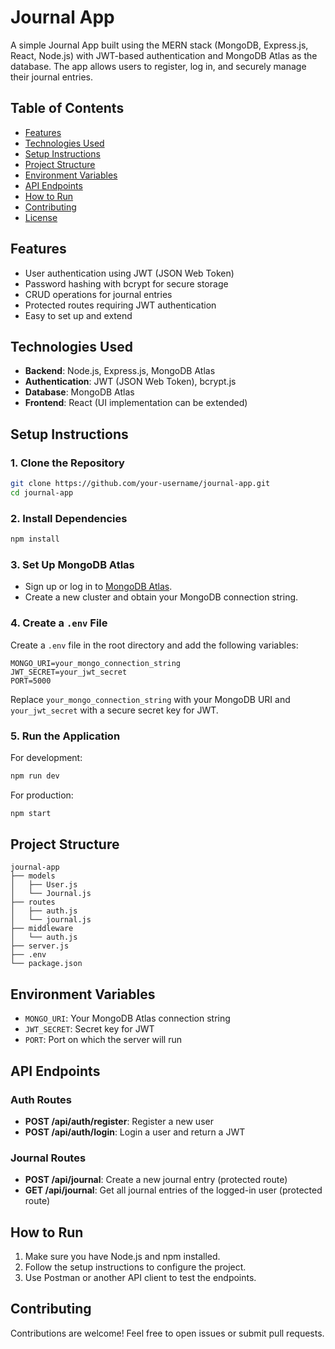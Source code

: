 
# Journal App

A simple Journal App built using the MERN stack (MongoDB, Express.js, React, Node.js) with JWT-based authentication and MongoDB Atlas as the database. The app allows users to register, log in, and securely manage their journal entries.

## Table of Contents

- [Features](#features)
- [Technologies Used](#technologies-used)
- [Setup Instructions](#setup-instructions)
- [Project Structure](#project-structure)
- [Environment Variables](#environment-variables)
- [API Endpoints](#api-endpoints)
- [How to Run](#how-to-run)
- [Contributing](#contributing)
- [License](#license)

## Features

- User authentication using JWT (JSON Web Token)
- Password hashing with bcrypt for secure storage
- CRUD operations for journal entries
- Protected routes requiring JWT authentication
- Easy to set up and extend

## Technologies Used

- **Backend**: Node.js, Express.js, MongoDB Atlas
- **Authentication**: JWT (JSON Web Token), bcrypt.js
- **Database**: MongoDB Atlas
- **Frontend**: React (UI implementation can be extended)

## Setup Instructions

### 1. Clone the Repository

```bash
git clone https://github.com/your-username/journal-app.git
cd journal-app
```

### 2. Install Dependencies

```bash
npm install
```

### 3. Set Up MongoDB Atlas

- Sign up or log in to [MongoDB Atlas](https://www.mongodb.com/cloud/atlas).
- Create a new cluster and obtain your MongoDB connection string.

### 4. Create a `.env` File

Create a `.env` file in the root directory and add the following variables:

```plaintext
MONGO_URI=your_mongo_connection_string
JWT_SECRET=your_jwt_secret
PORT=5000
```

Replace `your_mongo_connection_string` with your MongoDB URI and `your_jwt_secret` with a secure secret key for JWT.

### 5. Run the Application

For development:

```bash
npm run dev
```

For production:

```bash
npm start
```

## Project Structure

```
journal-app
├── models
│   ├── User.js
│   └── Journal.js
├── routes
│   ├── auth.js
│   └── journal.js
├── middleware
│   └── auth.js
├── server.js
├── .env
└── package.json
```

## Environment Variables

- `MONGO_URI`: Your MongoDB Atlas connection string
- `JWT_SECRET`: Secret key for JWT
- `PORT`: Port on which the server will run

## API Endpoints

### Auth Routes

- **POST /api/auth/register**: Register a new user
- **POST /api/auth/login**: Login a user and return a JWT

### Journal Routes

- **POST /api/journal**: Create a new journal entry (protected route)
- **GET /api/journal**: Get all journal entries of the logged-in user (protected route)

## How to Run

1. Make sure you have Node.js and npm installed.
2. Follow the setup instructions to configure the project.
3. Use Postman or another API client to test the endpoints.

## Contributing

Contributions are welcome! Feel free to open issues or submit pull requests.

